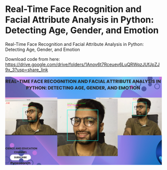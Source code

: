 # Real-Time Face Recognition and Facial Attribute Analysis in Python: Detecting Age, Gender, and Emotion


Real-Time Face Recognition and Facial Attribute Analysis in Python: Detecting Age, Gender, and Emotion


Download code from here: https://drive.google.com/drive/folders/1Anov6t7Rceuev6LuQRWqzJUfJpZJ9x_3?usp=share_link


[![Watch the video](https://github.com/noorkhokhar99/Real-Time-Face-Recognition-and-Facial-Attribute-Analysis-in-Python-Detecting-Age-Gender-and-Emoti/blob/main/Pyresearch.png)](https://www.youtube.com/watch?v=_lk8M0nd3j8&t=56s)

